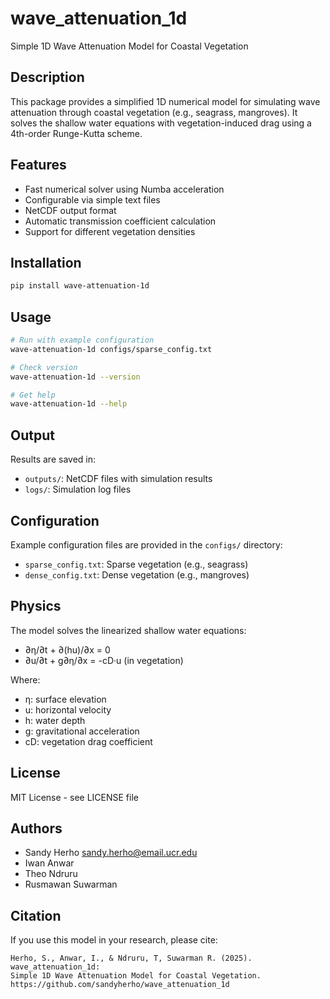 # wave_attenuation_1d

Simple 1D Wave Attenuation Model for Coastal Vegetation

## Description

This package provides a simplified 1D numerical model for simulating wave attenuation through coastal vegetation (e.g., seagrass, mangroves). It solves the shallow water equations with vegetation-induced drag using a 4th-order Runge-Kutta scheme.

## Features

- Fast numerical solver using Numba acceleration
- Configurable via simple text files
- NetCDF output format
- Automatic transmission coefficient calculation
- Support for different vegetation densities

## Installation

```bash
pip install wave-attenuation-1d
```

## Usage

```bash
# Run with example configuration
wave-attenuation-1d configs/sparse_config.txt

# Check version
wave-attenuation-1d --version

# Get help
wave-attenuation-1d --help
```

## Output

Results are saved in:
- `outputs/`: NetCDF files with simulation results
- `logs/`: Simulation log files

## Configuration

Example configuration files are provided in the `configs/` directory:
- `sparse_config.txt`: Sparse vegetation (e.g., seagrass)
- `dense_config.txt`: Dense vegetation (e.g., mangroves)

## Physics

The model solves the linearized shallow water equations:
- ∂η/∂t + ∂(hu)/∂x = 0
- ∂u/∂t + g∂η/∂x = -cD·u (in vegetation)

Where:
- η: surface elevation
- u: horizontal velocity
- h: water depth
- g: gravitational acceleration
- cD: vegetation drag coefficient

## License

MIT License - see LICENSE file

## Authors

- Sandy Herho <sandy.herho@email.ucr.edu>
- Iwan Anwar
- Theo Ndruru
- Rusmawan Suwarman

## Citation

If you use this model in your research, please cite:
```
Herho, S., Anwar, I., & Ndruru, T, Suwarman R. (2025). wave_attenuation_1d: 
Simple 1D Wave Attenuation Model for Coastal Vegetation. 
https://github.com/sandyherho/wave_attenuation_1d
```
